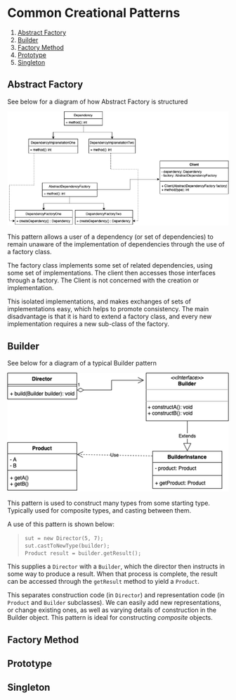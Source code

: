 # Common Creational Patterns

1. [Abstract Factory](#abstract-factory)
2. [Builder](#builder)
3. [Factory Method](#factory-method)
4. [Prototype](#prototype)
5. [Singleton](#singleton)

## Abstract Factory

See below for a diagram of how Abstract Factory is structured

![AbstractFactory](AbstractFactory.png)

This pattern allows a user of a dependency (or set of dependencies) to 
remain unaware of the implementation of dependencies through the use of
a factory class.

The factory class implements some set of related dependencies, using some
set of implementations. The client then accesses those interfaces through
a factory. The Client is not concerned with the creation or implementation.

This isolated implementations, and makes exchanges of sets of implementations
easy, which helps to promote consistency.
The main disadvantage is that it is hard to extend a factory class, and every
new implementation requires a new sub-class of the factory.

## Builder

See below for a diagram of a typical Builder pattern

![Builder](Builder.png)

This pattern is used to construct many types from some starting type. Typically
used for composite types, and casting between them.

A use of this pattern is shown below:

>   `sut = new Director(5, 7);`\
    `sut.castToNewType(builder);`\
    `Product result = builder.getResult();`

This supplies a `Director` with a `Builder`, which the director then
instructs in some way to produce a result. When that process is complete,
the result can be accessed through the `getResult` method to yield a `Product`.

This separates construction code (in `Director`) and representation code (in `Product`
and `Builder` subclasses). We can easily add new representations, or change existing ones,
as well as varying details of construction in the Builder object.
This pattern is ideal for constructing _composite_ objects.

## Factory Method

## Prototype

## Singleton
